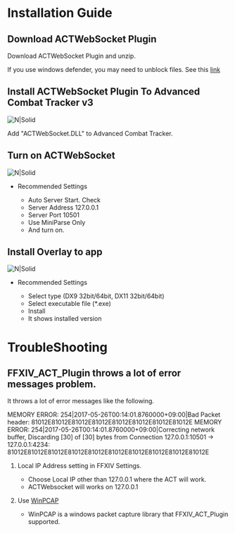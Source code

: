 # Installation Guide

## Download ACTWebSocket Plugin

Download ACTWebSocket Plugin and unzip. 

If you use windows defender, you may need to unblock files. See this [link](https://blogs.msdn.microsoft.com/delay/p/unblockingdownloadedfile/)


## Install ACTWebSocket Plugin To Advanced Combat Tracker v3

![N|Solid](https://raw.githubusercontent.com/ZCube/ACTWebSocketOverlay/master/docs/Installation/0.png)

Add "ACTWebSocket.DLL" to Advanced Combat Tracker.

## Turn on ACTWebSocket

![N|Solid](https://raw.githubusercontent.com/ZCube/ACTWebSocketOverlay/master/docs/Installation/2.png)

* Recommended Settings

    * Auto Server Start. Check
    * Server Address 127.0.0.1
    * Server Port 10501
    * Use MiniParse Only
    * And turn on.

## Install Overlay to app

![N|Solid](https://raw.githubusercontent.com/ZCube/ACTWebSocketOverlay/master/docs/Installation/3.png)

* Recommended Settings

    * Select type (DX9 32bit/64bit, DX11 32bit/64bit)
    * Select executable file (*.exe)
    * Install
    * It shows installed version
    
# TroubleShooting

## FFXIV_ACT_Plugin throws a lot of error messages problem.

It throws a lot of error messages like the following.

MEMORY ERROR: 254|2017-05-26T00:14:01.8760000+09:00|Bad Packet header: 81012E81012E81012E81012E81012E81012E81012E81012E
MEMORY ERROR: 254|2017-05-26T00:14:01.8760000+09:00|Correcting network buffer, Discarding [30] of [30] bytes from Connection 127.0.0.1:10501 -> 127.0.0.1:4234: 81012E81012E81012E81012E81012E81012E81012E81012E81012E81012E

1. Local IP Address setting in FFXIV Settings. 

    * Choose Local IP other than 127.0.0.1 where the ACT will work.
    * ACTWebsocket will works on 127.0.0.1

2. Use [WinPCAP](https://www.winpcap.org/)

    * WinPCAP is a windows packet capture library that FFXIV_ACT_Plugin supported.
